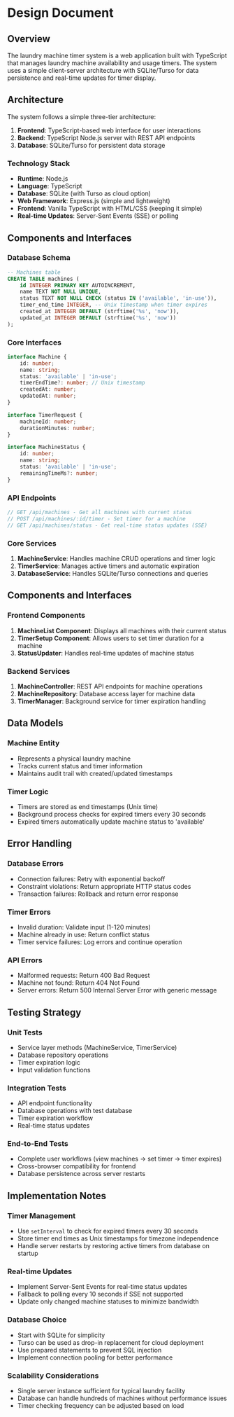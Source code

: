 # Design Document

## Overview

The laundry machine timer system is a web application built with TypeScript that manages laundry machine availability and usage timers. The system uses a simple client-server architecture with SQLite/Turso for data persistence and real-time updates for timer display.

## Architecture

The system follows a simple three-tier architecture:

1. **Frontend**: TypeScript-based web interface for user interactions
2. **Backend**: TypeScript Node.js server with REST API endpoints
3. **Database**: SQLite/Turso for persistent data storage

### Technology Stack
- **Runtime**: Node.js
- **Language**: TypeScript
- **Database**: SQLite (with Turso as cloud option)
- **Web Framework**: Express.js (simple and lightweight)
- **Frontend**: Vanilla TypeScript with HTML/CSS (keeping it simple)
- **Real-time Updates**: Server-Sent Events (SSE) or polling

## Components and Interfaces

### Database Schema

```sql
-- Machines table
CREATE TABLE machines (
    id INTEGER PRIMARY KEY AUTOINCREMENT,
    name TEXT NOT NULL UNIQUE,
    status TEXT NOT NULL CHECK (status IN ('available', 'in-use')),
    timer_end_time INTEGER, -- Unix timestamp when timer expires
    created_at INTEGER DEFAULT (strftime('%s', 'now')),
    updated_at INTEGER DEFAULT (strftime('%s', 'now'))
);
```

### Core Interfaces

```typescript
interface Machine {
    id: number;
    name: string;
    status: 'available' | 'in-use';
    timerEndTime?: number; // Unix timestamp
    createdAt: number;
    updatedAt: number;
}

interface TimerRequest {
    machineId: number;
    durationMinutes: number;
}

interface MachineStatus {
    id: number;
    name: string;
    status: 'available' | 'in-use';
    remainingTimeMs?: number;
}
```

### API Endpoints

```typescript
// GET /api/machines - Get all machines with current status
// POST /api/machines/:id/timer - Set timer for a machine
// GET /api/machines/status - Get real-time status updates (SSE)
```

### Core Services

1. **MachineService**: Handles machine CRUD operations and timer logic
2. **TimerService**: Manages active timers and automatic expiration
3. **DatabaseService**: Handles SQLite/Turso connections and queries

## Components and Interfaces

### Frontend Components

1. **MachineList Component**: Displays all machines with their current status
2. **TimerSetup Component**: Allows users to set timer duration for a machine
3. **StatusUpdater**: Handles real-time updates of machine status

### Backend Services

1. **MachineController**: REST API endpoints for machine operations
2. **MachineRepository**: Database access layer for machine data
3. **TimerManager**: Background service for timer expiration handling

## Data Models

### Machine Entity
- Represents a physical laundry machine
- Tracks current status and timer information
- Maintains audit trail with created/updated timestamps

### Timer Logic
- Timers are stored as end timestamps (Unix time)
- Background process checks for expired timers every 30 seconds
- Expired timers automatically update machine status to 'available'

## Error Handling

### Database Errors
- Connection failures: Retry with exponential backoff
- Constraint violations: Return appropriate HTTP status codes
- Transaction failures: Rollback and return error response

### Timer Errors
- Invalid duration: Validate input (1-120 minutes)
- Machine already in use: Return conflict status
- Timer service failures: Log errors and continue operation

### API Errors
- Malformed requests: Return 400 Bad Request
- Machine not found: Return 404 Not Found
- Server errors: Return 500 Internal Server Error with generic message

## Testing Strategy

### Unit Tests
- Service layer methods (MachineService, TimerService)
- Database repository operations
- Timer expiration logic
- Input validation functions

### Integration Tests
- API endpoint functionality
- Database operations with test database
- Timer expiration workflow
- Real-time status updates

### End-to-End Tests
- Complete user workflows (view machines → set timer → timer expires)
- Cross-browser compatibility for frontend
- Database persistence across server restarts

## Implementation Notes

### Timer Management
- Use `setInterval` to check for expired timers every 30 seconds
- Store timer end times as Unix timestamps for timezone independence
- Handle server restarts by restoring active timers from database on startup

### Real-time Updates
- Implement Server-Sent Events for real-time status updates
- Fallback to polling every 10 seconds if SSE not supported
- Update only changed machine statuses to minimize bandwidth

### Database Choice
- Start with SQLite for simplicity
- Turso can be used as drop-in replacement for cloud deployment
- Use prepared statements to prevent SQL injection
- Implement connection pooling for better performance

### Scalability Considerations
- Single server instance sufficient for typical laundry facility
- Database can handle hundreds of machines without performance issues
- Timer checking frequency can be adjusted based on load